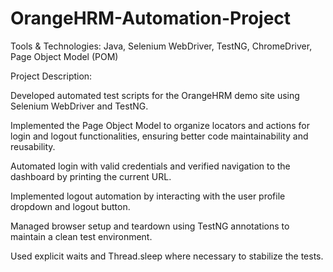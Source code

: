 # OrangeHRM-Automation-Project

Tools & Technologies:
Java, Selenium WebDriver, TestNG, ChromeDriver, Page Object Model (POM)

Project Description:

Developed automated test scripts for the OrangeHRM demo site using Selenium WebDriver and TestNG.

Implemented the Page Object Model to organize locators and actions for login and logout functionalities, ensuring better code maintainability and reusability.

Automated login with valid credentials and verified navigation to the dashboard by printing the current URL.

Implemented logout automation by interacting with the user profile dropdown and logout button.

Managed browser setup and teardown using TestNG annotations to maintain a clean test environment.

Used explicit waits and Thread.sleep where necessary to stabilize the tests.
